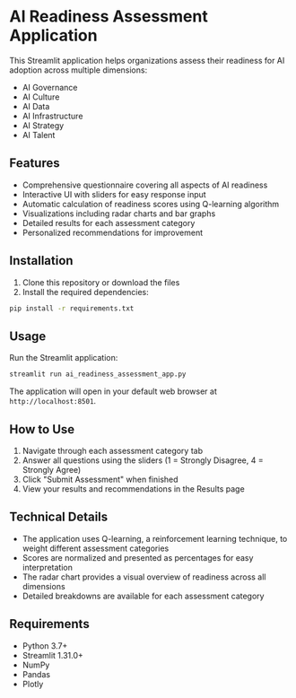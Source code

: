 # AI Readiness Assessment Application

This Streamlit application helps organizations assess their readiness for AI adoption across multiple dimensions:

- AI Governance
- AI Culture
- AI Data
- AI Infrastructure
- AI Strategy
- AI Talent

## Features

- Comprehensive questionnaire covering all aspects of AI readiness
- Interactive UI with sliders for easy response input
- Automatic calculation of readiness scores using Q-learning algorithm
- Visualizations including radar charts and bar graphs
- Detailed results for each assessment category
- Personalized recommendations for improvement

## Installation

1. Clone this repository or download the files
2. Install the required dependencies:

```bash
pip install -r requirements.txt
```

## Usage

Run the Streamlit application:

```bash
streamlit run ai_readiness_assessment_app.py
```

The application will open in your default web browser at `http://localhost:8501`.

## How to Use

1. Navigate through each assessment category tab
2. Answer all questions using the sliders (1 = Strongly Disagree, 4 = Strongly Agree)
3. Click "Submit Assessment" when finished
4. View your results and recommendations in the Results page

## Technical Details

- The application uses Q-learning, a reinforcement learning technique, to weight different assessment categories
- Scores are normalized and presented as percentages for easy interpretation
- The radar chart provides a visual overview of readiness across all dimensions
- Detailed breakdowns are available for each assessment category

## Requirements

- Python 3.7+
- Streamlit 1.31.0+
- NumPy
- Pandas
- Plotly
